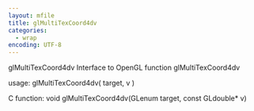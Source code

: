 ```yaml
---
layout: mfile
title: glMultiTexCoord4dv
categories:
  - wrap
encoding: UTF-8
---
```


glMultiTexCoord4dv  Interface to OpenGL function glMultiTexCoord4dv

usage:  glMultiTexCoord4dv( target, v )

C function:  void glMultiTexCoord4dv(GLenum target, const GLdouble\* v)